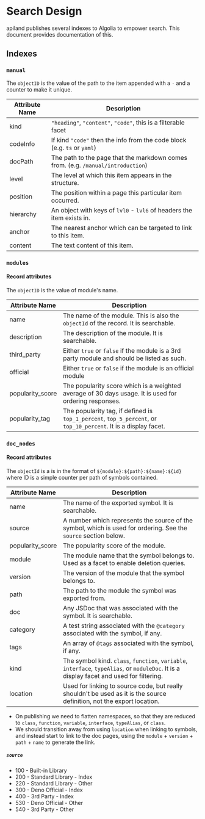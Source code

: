 # Search Design

apiland publishes several indexes to Algolia to empower search. This document
provides documentation of this.

## Indexes

### `manual`

The `objectID` is the value of the path to the item appended with a `-` and a
counter to make it unique.

| Attribute Name | Description                                                                      |
| -------------- | -------------------------------------------------------------------------------- |
| kind           | `"heading"`, `"content"`, `"code"`, this is a filterable facet                   |
| codeInfo       | If kind `"code"` then the info from the code block (e.g. `ts` or `yaml`)         |
| docPath        | The path to the page that the markdown comes from. (e.g. `/manual/introduction`) |
| level          | The level at which this item appears in the structure.                           |
| position       | The position within a page this particular item occurred.                        |
| hierarchy      | An object with keys of `lvl0` - `lvl6` of headers the item exists in.            |
| anchor         | The nearest anchor which can be targeted to link to this item.                   |
| content        | The text content of this item.                                                   |

### `modules`

#### Record attributes

The `objectID` is the value of module's name.

| Attribute Name   | Description                                                                                                     |
| ---------------- | --------------------------------------------------------------------------------------------------------------- |
| name             | The name of the module. This is also the `objectId` of the record. It is searchable.                            |
| description      | The description of the module. It is searchable.                                                                |
| third_party      | Either `true` or `false` if the module is a 3rd party module and should be listed as such.                      |
| official         | Either `true` or `false` if the module is an official module                                                    |
| popularity_score | The popularity score which is a weighted average of 30 days usage. It is used for ordering responses.           |
| popularity_tag   | The popularity tag, if defined is `top_1_percent`, `top_5_percent`, or `top_10_percent`. It is a display facet. |

### `doc_nodes`

#### Record attributes

The `objectId` is a is in the format of `${module}:${path}:${name}:${id}` where
ID is a simple counter per path of symbols contained.

| Attribute Name   | Description                                                                                                                               |
| ---------------- | ----------------------------------------------------------------------------------------------------------------------------------------- |
| name             | The name of the exported symbol. It is searchable.                                                                                        |
| source           | A number which represents the source of the symbol, which is used for ordering. See the `source` section below.                           |
| popularity_score | The popularity score of the module.                                                                                                       |
| module           | The module name that the symbol belongs to. Used as a facet to enable deletion queries.                                                   |
| version          | The version of the module that the symbol belongs to.                                                                                     |
| path             | The path to the module the symbol was exported from.                                                                                      |
| doc              | Any JSDoc that was associated with the symbol. It is searchable.                                                                          |
| category         | A test string associated with the `@category` associated with the symbol, if any.                                                         |
| tags             | An array of `@tags` associated with the symbol, if any.                                                                                   |
| kind             | The symbol kind. `class`, `function`, `variable`, `interface`, `typeAlias`, or `moduleDoc`. It is a display facet and used for filtering. |
| location         | Used for linking to source code, but really shouldn't be used as it is the source definition, not the export location.                    |

- On publishing we need to flatten namespaces, so that they are reduced to
  `class`, `function`, `variable`, `interface`, `typeAlias`, or `class`.
- We should transition away from using `location` when linking to symbols, and
  instead start to link to the doc pages, using the `module` + `version` +
  `path` + `name` to generate the link.

##### `source`

- 100 - Built-in Library
- 200 - Standard Library - Index
- 220 - Standard Library - Other
- 300 - Deno Official - Index
- 400 - 3rd Party - Index
- 530 - Deno Official - Other
- 540 - 3rd Party - Other
